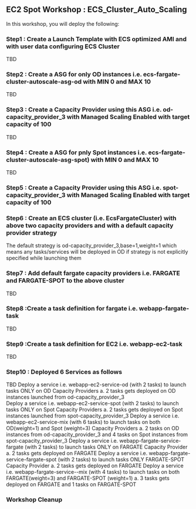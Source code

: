 ## EC2 Spot Workshop : ECS_Cluster_Auto_Scaling

In this workshop, you will deploy the following:

### Step1 :  Create a Launch Template with ECS optimized AMI and with user data configuring ECS Cluster  
TBD
### Step2 : Create a ASG for only OD instances i.e. ecs-fargate-cluster-autoscale-asg-od with MIN 0 and MAX 10
TBD
### Step3 : Create a Capacity Provider using this ASG i.e. od-capacity_provider_3  with Managed Scaling Enabled with target capacity of 100
TBD
### Step4 : Create a ASG for pnly Spot instances i.e. ecs-fargate-cluster-autoscale-asg-spot)  with MIN 0 and MAX 10
TBD

### Step5 : Create a Capacity Provider using this ASG i.e. spot-capacity_provider_3 with Managed Scaling Enabled with target capacity of 100


### Step6 : Create an ECS cluster (i.e. EcsFargateCluster) with above two capacity providers and with a default capacity provider strategy

The default strategy is od-capacity_provider_3,base=1,weight=1  which means any tasks/services will be deployed in OD if strategy is not explicitly specified while launching them

### Step7 : Add default fargate capacity providers i.e. FARGATE and FARGATE-SPOT to the above cluster
TBD
### Step8 :Create a task definition for fargate i.e. webapp-fargate-task
TBD
### Step9 :Create a task definition for EC2 i.e. webapp-ec2-task
TBD
### Step10 : Deployed 6 Services as follows
TBD
Deploy a service i.e. webapp-ec2-service-od (with 2 tasks) to launch tasks ONLY on OD Capacity Providers
a.	2 tasks gets deployed on OD instances launched from od-capacity_provider_3  
Deploy a service i.e. webapp-ec2-service-spot (with 2 tasks) to launch tasks ONLY on Spot Capacity Providers
a.	2 tasks gets deployed on Spot instances launched from spot-capacity_provider_3
Deploy a service i.e. webapp-ec2-service-mix (with 6 tasks) to launch tasks on both OD(weight=1)  and Spot (weight=3) Capacity Providers
a.	2 tasks on OD instances from od-capacity_provider_3  and 4 tasks on Spot instances from spot-capacity_provider_3
Deploy a service i.e. webapp-fargate-service-fargate (with 2 tasks) to launch tasks ONLY on FARGATE Capacity Provider
a.	2 tasks gets deployed on FARGATE
Deploy a service i.e. webapp-fargate-service-fargate-spot (with 2 tasks) to launch tasks ONLY FARGATE-SPOT Capacity Provider
a.	2 tasks gets deployed on FARGATE
Deploy a service i.e. webapp-fargate-service--mix (with 4 tasks) to launch tasks on both FARGATE(weight=3) and FARGATE-SPOT (weight=1)
a.	3 tasks gets deployed on FARGATE  and 1 tasks on FARGATE-SPOT

### Workshop Cleanup
